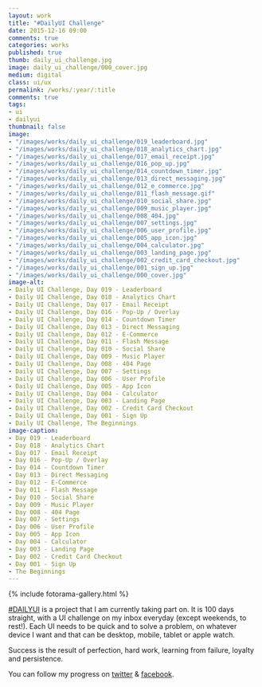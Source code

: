 ```yaml
---
layout: work
title: "#DailyUI Challenge"
date: 2015-12-16 09:00
comments: true
categories: works
published: true
thumb: daily_ui_challenge.jpg
image: daily_ui_challenge/000_cover.jpg
medium: digital
class: ui/ux
permalink: /works/:year/:title
comments: true
tags:
- ui
- dailyui
thumbnail: false
image:
- "/images/works/daily_ui_challenge/019_leaderboard.jpg"
- "/images/works/daily_ui_challenge/018_analytics_chart.jpg"
- "/images/works/daily_ui_challenge/017_email_receipt.jpg"
- "/images/works/daily_ui_challenge/016_pop_up.jpg"
- "/images/works/daily_ui_challenge/014_countdown_timer.jpg"
- "/images/works/daily_ui_challenge/013_direct_messaging.jpg"
- "/images/works/daily_ui_challenge/012_e_commerce.jpg"
- "/images/works/daily_ui_challenge/011_flash_message.gif"
- "/images/works/daily_ui_challenge/010_social_share.jpg"
- "/images/works/daily_ui_challenge/009_music_player.jpg"
- "/images/works/daily_ui_challenge/008_404.jpg"
- "/images/works/daily_ui_challenge/007_settings.jpg"
- "/images/works/daily_ui_challenge/006_user_profile.jpg"
- "/images/works/daily_ui_challenge/005_app_icon.jpg"
- "/images/works/daily_ui_challenge/004_calculator.jpg"
- "/images/works/daily_ui_challenge/003_landing_page.jpg"
- "/images/works/daily_ui_challenge/002_credit_card_checkout.jpg"
- "/images/works/daily_ui_challenge/001_sign_up.jpg"
- "/images/works/daily_ui_challenge/000_cover.jpg"
image-alt:
- Daily UI Challenge, Day 019 - Leaderboard
- Daily UI Challenge, Day 018 - Analytics Chart 
- Daily UI Challenge, Day 017 - Email Receipt 
- Daily UI Challenge, Day 016 - Pop-Up / Overlay
- Daily UI Challenge, Day 014 - Countdown Timer 
- Daily UI Challenge, Day 013 - Direct Messaging 
- Daily UI Challenge, Day 012 - E-Commerce
- Daily UI Challenge, Day 011 - Flash Message 
- Daily UI Challenge, Day 010 - Social Share 
- Daily UI Challenge, Day 009 - Music Player 
- Daily UI Challenge, Day 008 - 404 Page 
- Daily UI Challenge, Day 007 - Settings
- Daily UI Challenge, Day 006 - User Profile 
- Daily UI Challenge, Day 005 - App Icon 
- Daily UI Challenge, Day 004 - Calculator
- Daily UI Challenge, Day 003 - Landing Page
- Daily UI Challenge, Day 002 - Credit Card Checkout
- Daily UI Challenge, Day 001 - Sign Up 
- Daily UI Challenge, The Beginnings
image-caption:
- Day 019 - Leaderboard
- Day 018 - Analytics Chart 
- Day 017 - Email Receipt 
- Day 016 - Pop-Up / Overlay
- Day 014 - Countdown Timer 
- Day 013 - Direct Messaging 
- Day 012 - E-Commerce
- Day 011 - Flash Message 
- Day 010 - Social Share 
- Day 009 - Music Player 
- Day 008 - 404 Page 
- Day 007 - Settings
- Day 006 - User Profile 
- Day 005 - App Icon 
- Day 004 - Calculator
- Day 003 - Landing Page
- Day 002 - Credit Card Checkout
- Day 001 - Sign Up 
- The Beginnings
---
```


<p>
  {% include fotorama-gallery.html %}
</p>

<a href="http://dailyui.co/" target="_blank">#DAILYUI</a> is a project that I am currently taking part on. It is 100 days straight, with a UI challenge on my inbox everyday (except weekends, to rest!).  Each UI needs to be quick and to solve a problem, on whatever device I want and that can be desktop, mobile, tablet or apple watch.
 
Success is the result of perfection, hard work, learning from failure, loyalty and persistence.
 
You can follow my progress on <a href="http://twitter.com/cloudstudio" target="_blank">twitter</a> & <a href="https://www.facebook.com/profile.php?id=100001505433242" target="_blank">facebook</a>.